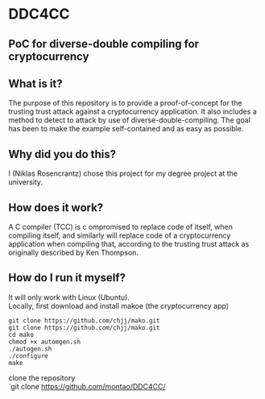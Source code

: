 # DDC4CC
## PoC for diverse-double compiling for cryptocurrency

## What is it?
The purpose of this repository is to provide a proof-of-concept for the trusting trust attack against a cryptocurrency application. It also includes a method to detect to attack by use of diverse-double-compiling. The goal has been to make the example self-contained and as easy as possible.  

## Why did you do this?  
I (Niklas Rosencrantz) chose this project for my degree project at the university.  

## How does it work?  
A C compiler (TCC) is c ompromised to replace code of itself, when compiling itself, and similarly will replace code of a cryptocurrency application when compiling that, according to the trusting trust attack as originally described by Ken Thompson. 

## How do I run it myself?
It will only work with Linux (Ubuntu).  
Locally, first download and install makoe (the cryptocurrency app)
```
git clone https://github.com/chjj/mako.git
git clone https://github.com/chjj/mako.git
cd mako
chmod +x automgen.sh
./autogen.sh
./configure
make
```

clone the repository  
`git clone https://github.com/montao/DDC4CC/
